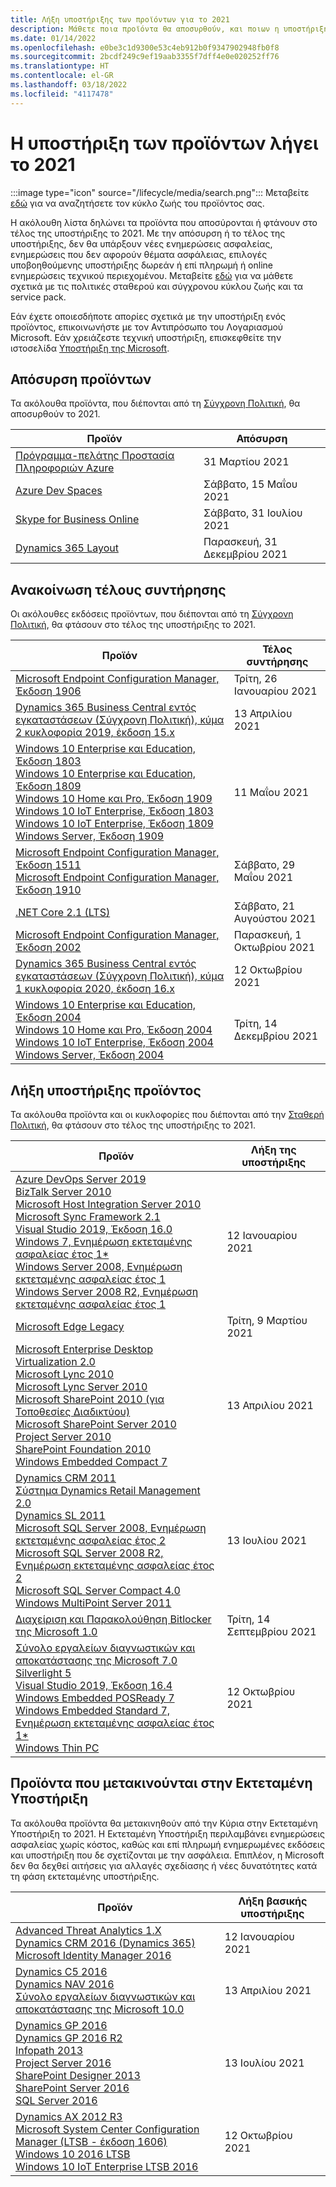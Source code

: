 ```yaml
---
title: Λήξη υποστήριξης των προϊόντων για το 2021
description: Μάθετε ποια προϊόντα θα αποσυρθούν, και ποιων η υποστήριξη θα τερματισθεί ή θα μετακινηθούν από την κύρια υποστήριξη στην εκτεταμένη υποστήριξη το 2021.
ms.date: 01/14/2022
ms.openlocfilehash: e0be3c1d9300e53c4eb912b0f9347902948fb0f8
ms.sourcegitcommit: 2bcdf249c9ef19aab3355f7dff4e0e020252ff76
ms.translationtype: HT
ms.contentlocale: el-GR
ms.lasthandoff: 03/18/2022
ms.locfileid: "4117478"
---
```

# <a name="products-ending-support-in-2021"></a>Η υποστήριξη των προϊόντων λήγει το 2021

:::image type="icon" source="/lifecycle/media/search.png":::
Μεταβείτε [εδώ](/lifecycle/products/) για να αναζητήσετε τον κύκλο ζωής του προϊόντος σας.

Η ακόλουθη λίστα δηλώνει τα προϊόντα που αποσύρονται ή φτάνουν στο τέλος της υποστήριξης το 2021. Με την απόσυρση ή το τέλος της υποστήριξης, δεν θα υπάρξουν νέες ενημερώσεις ασφαλείας, ενημερώσεις που δεν αφορούν θέματα ασφάλειας, επιλογές υποβοηθούμενης υποστήριξης δωρεάν ή επί πληρωμή ή online ενημερώσεις τεχνικού περιεχομένου. Μεταβείτε [εδώ](/lifecycle/overview/product-end-of-support-overview) για να μάθετε σχετικά με τις πολιτικές σταθερού και σύγχρονου κύκλου ζωής και τα service pack.

Εάν έχετε οποιεσδήποτε απορίες σχετικά με την υποστήριξη ενός προϊόντος, επικοινωνήστε με τον Αντιπρόσωπο του Λογαριασμού Microsoft. Εάν χρειάζεστε τεχνική υποστήριξη, επισκεφθείτε την ιστοσελίδα [Υποστήριξη της Microsoft](https://support.microsoft.com/contactus/?ws=support).

## <a name="product-retirements"></a>Απόσυρση προϊόντων

Τα ακόλουθα προϊόντα, που διέπονται από τη [Σύγχρονη Πολιτική](/lifecycle/policies/modern), θα αποσυρθούν το 2021.

| Προϊόν | Απόσυρση |
| --- | --- |
| [Πρόγραμμα-πελάτης Προστασία Πληροφοριών Azure](/lifecycle/products/azure-information-protection-classic-client?branch=live)<br> | 31 Μαρτίου 2021 |
| [Azure Dev Spaces](/lifecycle/products/azure-dev-spaces?branch=live)<br> | Σάββατο, 15 Μαΐου 2021 |
| [Skype for Business Online](/lifecycle/products/skype-for-business-online?branch=live)<br> | Σάββατο, 31 Ιουλίου 2021 |
| [Dynamics 365 Layout](/lifecycle/products/dynamics-365-layout?branch=live)<br> | Παρασκευή, 31 Δεκεμβρίου 2021 |


## <a name="release-end-of-servicing"></a>Ανακοίνωση τέλους συντήρησης

Οι ακόλουθες εκδόσεις προϊόντων, που διέπονται από τη [Σύγχρονη Πολιτική](/lifecycle/policies/modern), θα φτάσουν στο τέλος της υποστήριξης το 2021.

| Προϊόν | Τέλος συντήρησης |
| --- | --- |
| [Microsoft Endpoint Configuration Manager, Έκδοση 1906](/lifecycle/products/microsoft-endpoint-configuration-manager?branch=live)<br> | Τρίτη, 26 Ιανουαρίου 2021 |
| [Dynamics 365 Business Central εντός εγκαταστάσεων (Σύγχρονη Πολιτική), κύμα 2 κυκλοφορία 2019, έκδοση 15.x](/lifecycle/products/dynamics-365-business-central-onpremises-modern-policy?branch=live)<br> | 13 Απριλίου 2021 |
| [Windows 10 Enterprise και Education, Έκδοση 1803](/lifecycle/products/windows-10-enterprise-and-education?branch=live)<br>[Windows 10 Enterprise και Education, Έκδοση 1809](/lifecycle/products/windows-10-enterprise-and-education?branch=live)<br>[Windows 10 Home και Pro, Έκδοση 1909](/lifecycle/products/windows-10-home-and-pro?branch=live)<br>[Windows 10 IoT Enterprise, Έκδοση 1803](/lifecycle/products/windows-10-iot-enterprise?branch=live)<br>[Windows 10 IoT Enterprise, Έκδοση 1809](/lifecycle/products/windows-10-iot-enterprise?branch=live)<br>[Windows Server, Έκδοση 1909](/lifecycle/products/windows-server?branch=live)<br> | 11 Μαΐου 2021 |
| [Microsoft Endpoint Configuration Manager, Έκδοση 1511](/lifecycle/products/microsoft-endpoint-configuration-manager?branch=live)<br>[Microsoft Endpoint Configuration Manager, Έκδοση 1910](/lifecycle/products/microsoft-endpoint-configuration-manager?branch=live)<br> | Σάββατο, 29 Μαΐου 2021 |
| [.NET Core 2.1 (LTS)](/lifecycle/products/microsoft-net-and-net-core?branch=live)<br> | Σάββατο, 21 Αυγούστου 2021 |
| [Microsoft Endpoint Configuration Manager, Έκδοση 2002](/lifecycle/products/microsoft-endpoint-configuration-manager?branch=live)<br> | Παρασκευή, 1 Οκτωβρίου 2021 |
| [Dynamics 365 Business Central εντός εγκαταστάσεων (Σύγχρονη Πολιτική), κύμα 1 κυκλοφορία 2020, έκδοση 16.x](/lifecycle/products/dynamics-365-business-central-onpremises-modern-policy?branch=live)<br> | 12 Οκτωβρίου 2021 |
| [Windows 10 Enterprise και Education, Έκδοση 2004](/lifecycle/products/windows-10-enterprise-and-education?branch=live)<br>[Windows 10 Home και Pro, Έκδοση 2004](/lifecycle/products/windows-10-home-and-pro?branch=live)<br>[Windows 10 IoT Enterprise, Έκδοση 2004](/lifecycle/products/windows-10-iot-enterprise?branch=live)<br>[Windows Server, Έκδοση 2004](/lifecycle/products/windows-server?branch=live)<br> | Τρίτη, 14 Δεκεμβρίου 2021 |


## <a name="products-reaching-end-of-support"></a>Λήξη υποστήριξης προϊόντος

Τα ακόλουθα προϊόντα και οι κυκλοφορίες που διέπονται από την [Σταθερή Πολιτική](/lifecycle/policies/fixed), θα φτάσουν στο τέλος της υποστήριξης το 2021.

| Προϊόν | Λήξη της υποστήριξης |
| --- | --- |
| [Azure DevOps Server 2019](/lifecycle/products/azure-devops-server-2019?branch=live)<br>[BizTalk Server 2010](/lifecycle/products/biztalk-server-2010?branch=live)<br>[Microsoft Host Integration Server 2010](/lifecycle/products/microsoft-host-integration-server-2010?branch=live)<br>[Microsoft Sync Framework 2.1](/lifecycle/products/microsoft-sync-framework-21?branch=live)<br>[Visual Studio 2019, Έκδοση 16.0](/lifecycle/products/visual-studio-2019?branch=live)<br>[Windows 7, Ενημέρωση εκτεταμένης ασφαλείας έτος 1*](/lifecycle/products/windows-7?branch=live)<br>[Windows Server 2008, Ενημέρωση εκτεταμένης ασφαλείας έτος 1](/lifecycle/products/windows-server-2008?branch=live)<br>[Windows Server 2008 R2, Ενημέρωση εκτεταμένης ασφαλείας έτος 1](/lifecycle/products/windows-server-2008-r2?branch=live)<br> | 12 Ιανουαρίου 2021 |
| [Microsoft Edge Legacy](/lifecycle/products/microsoft-edge-legacy?branch=live)<br> | Τρίτη, 9 Μαρτίου 2021 |
| [Microsoft Enterprise Desktop Virtualization 2.0](/lifecycle/products/microsoft-enterprise-desktop-virtualization-20?branch=live)<br>[Microsoft Lync 2010](/lifecycle/products/microsoft-lync-2010?branch=live)<br>[Microsoft Lync Server 2010](/lifecycle/products/microsoft-lync-server-2010?branch=live)<br>[Microsoft SharePoint 2010 (για Τοποθεσίες Διαδικτύου)](/lifecycle/products/microsoft-sharepoint-2010?branch=live)<br>[Microsoft SharePoint Server 2010](/lifecycle/products/microsoft-sharepoint-server-2010?branch=live)<br>[Project Server 2010](/lifecycle/products/project-server-2010?branch=live)<br>[SharePoint Foundation 2010](/lifecycle/products/sharepoint-foundation-2010?branch=live)<br>[Windows Embedded Compact 7](/lifecycle/products/windows-embedded-compact-7?branch=live)<br> | 13 Απριλίου 2021 |
| [Dynamics CRM 2011](/lifecycle/products/dynamics-crm-2011?branch=live)<br>[Σύστημα Dynamics Retail Management 2.0](/lifecycle/products/dynamics-retail-management-system-20?branch=live)<br>[Dynamics SL 2011](/lifecycle/products/dynamics-sl-2011?branch=live)<br>[Microsoft SQL Server 2008, Ενημέρωση εκτεταμένης ασφαλείας έτος 2](/lifecycle/products/microsoft-sql-server-2008?branch=live)<br>[Microsoft SQL Server 2008 R2, Ενημέρωση εκτεταμένης ασφαλείας έτος 2](/lifecycle/products/microsoft-sql-server-2008-r2?branch=live)<br>[Microsoft SQL Server Compact 4.0](/lifecycle/products/microsoft-sql-server-compact-40?branch=live)<br>[Windows MultiPoint Server 2011](/lifecycle/products/windows-multipoint-server-2011?branch=live)<br> | 13 Ιουλίου 2021 |
| [Διαχείριση και Παρακολούθηση Bitlocker της Microsoft 1.0](/lifecycle/products/microsoft-bitlocker-administration-and-monitoring-10?branch=live)<br> | Τρίτη, 14 Σεπτεμβρίου 2021 |
| [Σύνολο εργαλείων διαγνωστικών και αποκατάστασης της Microsoft 7.0](/lifecycle/products/microsoft-diagnostics-and-recovery-toolset-70?branch=live)<br>[Silverlight 5](/lifecycle/products/silverlight-5?branch=live)<br>[Visual Studio 2019, Έκδοση 16.4](/lifecycle/products/visual-studio-2019?branch=live)<br>[Windows Embedded POSReady 7](/lifecycle/products/windows-embedded-posready-7?branch=live)<br>[Windows Embedded Standard 7, Ενημέρωση εκτεταμένης ασφαλείας έτος 1*](/lifecycle/products/windows-embedded-standard-7?branch=live)<br>[Windows Thin PC](/lifecycle/products/windows-thin-pc?branch=live)<br> | 12 Οκτωβρίου 2021 |


## <a name="products-moving-to-extended-support"></a>Προϊόντα που μετακινούνται στην Εκτεταμένη Υποστήριξη

Τα ακόλουθα προϊόντα θα μετακινηθούν από την Κύρια στην Εκτεταμένη Υποστήριξη το 2021. Η Εκτεταμένη Υποστήριξη περιλαμβάνει ενημερώσεις ασφαλείας χωρίς κόστος, καθώς και επί πληρωμή ενημερωμένες εκδόσεις και υποστήριξη που δε σχετίζονται με την ασφάλεια. Επιπλέον, η Microsoft δεν θα δεχθεί αιτήσεις για αλλαγές σχεδίασης ή νέες δυνατότητες κατά τη φάση εκτεταμένης υποστήριξης.

| Προϊόν | Λήξη βασικής υποστήριξης |
| --- | --- |
| [Advanced Threat Analytics 1.X](/lifecycle/products/advanced-threat-analytics-1x?branch=live)<br>[Dynamics CRM 2016 (Dynamics 365)](/lifecycle/products/dynamics-crm-2016-dynamics-365?branch=live)<br>[Microsoft Identity Manager 2016](/lifecycle/products/microsoft-identity-manager-2016?branch=live)<br> | 12 Ιανουαρίου 2021 |
| [Dynamics C5 2016](/lifecycle/products/dynamics-c5-2016?branch=live)<br>[Dynamics NAV 2016](/lifecycle/products/dynamics-nav-2016?branch=live)<br>[Σύνολο εργαλείων διαγνωστικών και αποκατάστασης της Microsoft 10.0](/lifecycle/products/microsoft-diagnostics-and-recovery-toolset-100?branch=live)<br> | 13 Απριλίου 2021 |
| [Dynamics GP 2016](/lifecycle/products/dynamics-gp-2016?branch=live)<br>[Dynamics GP 2016 R2](/lifecycle/products/dynamics-gp-2016-r2?branch=live)<br>[Infopath 2013](/lifecycle/products/infopath-2013?branch=live)<br>[Project Server 2016](/lifecycle/products/project-server-2016?branch=live)<br>[SharePoint Designer 2013](/lifecycle/products/sharepoint-designer-2013?branch=live)<br>[SharePoint Server 2016](/lifecycle/products/sharepoint-server-2016?branch=live)<br>[SQL Server 2016](/lifecycle/products/sql-server-2016?branch=live)<br> | 13 Ιουλίου 2021 |
| [Dynamics AX 2012 R3](/lifecycle/products/dynamics-ax-2012-r3?branch=live)<br>[Microsoft System Center Configuration Manager (LTSB - έκδοση 1606)](/lifecycle/products/microsoft-system-center-configuration-manager-ltsb-version-1606?branch=live)<br>[Windows 10 2016 LTSB](/lifecycle/products/windows-10-2016-ltsb?branch=live)<br>[Windows 10 IoT Enterprise LTSB 2016](/lifecycle/products/windows-10-iot-enterprise-ltsb-2016?branch=live)<br> | 12 Οκτωβρίου 2021 |
